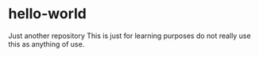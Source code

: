 # hello-world
Just another repository
This is just for learning purposes do not really use this as anything of use.
